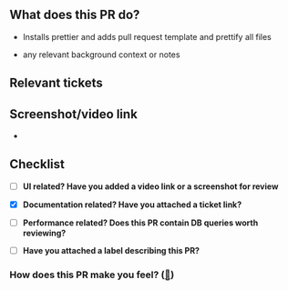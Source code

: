 <!--
NOTE: Write in bullet points, a brief summary of what this PR does.
Make sure to add relevant labels for this PR.
If it is a bug fix, add the `BUG` label -->

## What does this PR do?

- Installs prettier and adds pull request template and prettify all files

- any relevant background context or notes

## Relevant tickets


## Screenshot/video link

-

## Checklist

- [ ] **UI related? Have you added a video link or a screenshot for review**
<!-- When we deploy this, will the platform continue to work without a refresh for CCs and Supers who are already logged in? -->
- [x] **Documentation related? Have you attached a ticket link?**
<!-- Attach a ticket link to this PR for easier documentation -->
- [ ] **Performance related? Does this PR contain DB queries worth reviewing?**
<!-- Did you account for query size?
- any concerns you want to discuss -->
- [ ] **Have you attached a label describing this PR?**
<!-- Use bug for bug fixes, feature for new features, etc -->

<!-- optional -->

### How does this PR make you feel? ([🔗](https://giphy.com/categories/emotions))
